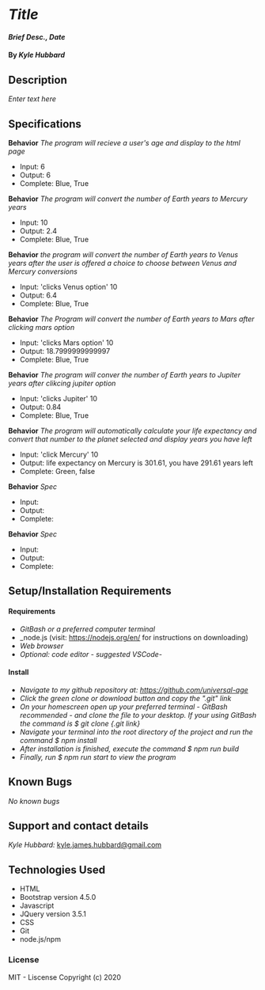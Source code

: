 # _Title_
#### _Brief Desc., Date_
#### By _**Kyle Hubbard**_
## Description
_Enter text here_

## Specifications

**Behavior** _The program will recieve a user's age and display to the html page_
* Input: 6
* Output: 6
* Complete: Blue, True

**Behavior** _The program will convert the number of Earth years to Mercury years_
* Input: 10
* Output: 2.4
* Complete: Blue, True

**Behavior** _the program will convert the number of Earth years to Venus years after the user is offered a choice to choose between Venus and Mercury conversions_
* Input: 'clicks Venus option' 10
* Output: 6.4
* Complete: Blue, True

**Behavior** _The Program will convert the number of Earth years to Mars after clicking mars option_
* Input: 'clicks Mars option' 10
* Output: 18.7999999999997
* Complete: Blue, True

**Behavior** _The program will conver the number of Earth years to Jupiter years after clikcing jupiter option_
* Input: 'clicks Jupiter' 10
* Output: 0.84
* Complete: Blue, True

**Behavior** _The program will automatically calculate your life expectancy and convert that number to the planet selected and display years you have left_
* Input: 'click Mercury' 10
* Output: life expectancy on Mercury is 301.61, you have 291.61 years left
* Complete: Green, false

**Behavior** _Spec_
* Input: 
* Output: 
* Complete:

**Behavior** _Spec_
* Input: 
* Output: 
* Complete:

## Setup/Installation Requirements

#### Requirements
* _GitBash or a preferred computer terminal_
* _node.js (visit: https://nodejs.org/en/ for instructions on downloading)
* _Web browser_
* _Optional: code editor - suggested VSCode-_

#### Install
* _Navigate to my github repository at: https://github.com/universal-age_
* _Click the green clone or download button and copy the ".git" link_
* _On your homescreen open up your preferred terminal - GitBash recommended - and clone the file to your desktop. If your using GitBash the command is $ git clone {.git link}_
* _Navigate your terminal into the root directory of the project and run the command $ npm install_
* _After installation is finished, execute the command $ npm run build_
* _Finally, run $ npm run start to view the program_

## Known Bugs
_No known bugs_

## Support and contact details
_Kyle Hubbard:_
kyle.james.hubbard@gmail.com

## Technologies Used
* HTML
* Bootstrap version 4.5.0
* Javascript
* JQuery version 3.5.1
* CSS
* Git
* node.js/npm

### License
MIT - Liscense
Copyright (c) 2020 